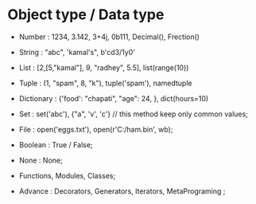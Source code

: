 # Object type / Data type

- Number : 1234, 3.142, 3+4j, 0b111, Decimal(), Frection()

- String : "abc", 'kamal's", b'cd3/1y0'

- List : [2,[5,"kamal"], 9, "radhey", 5.5], list(range(10))

- Tuple : (1, "spam", 8, "k"), tuple('spam'), namedtuple

- Dictionary : {'food': "chapati", "age": 24, }, dict(hours=10)

- Set : set('abc'), {"a", 'v', 'c'} // this method keep only common values;

- File : open('eggs.txt'), open(r'C:/ham.bin', wb);

- Boolean : True / False;

- None : None;

- Functions, Modules, Classes;

- Advance : Decorators, Generators, Iterators, MetaPrograming ;

